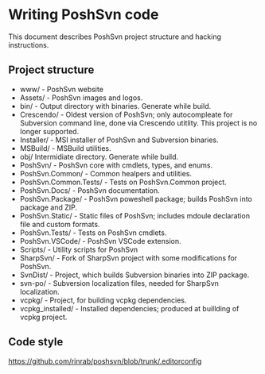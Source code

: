 # Writing PoshSvn code

This document describes PoshSvn project structure and hacking instructions.

## Project structure

- www/ - PoshSvn website
- Assets/ - PoshSvn images and logos.
- bin/ - Output directory with binaries. Generate while build.
- Crescendo/ - Oldest version of PoshSvn; only autocompleate for Subversion command line, done via Crescendo utitlity. This project is no longer supported.
- Installer/ - MSI installer of PoshSvn and Subversion binaries.
- MSBuild/ - MSBuild utilities.
- obj/ Intermidiate directory. Generate while build.
- PoshSvn/ - PoshSvn core with cmdlets, types, and enums.
- PoshSvn.Common/ - Common healpers and utilities.
- PoshSvn.Common.Tests/ - Tests on PoshSvn.Common project.
- PoshSvn.Docs/ - PoshSvn documentation.
- PoshSvn.Package/ - PoshSvn poweshell package; builds PoshSvn into package and ZIP.
- PoshSvn.Static/ - Static files of PoshSvn; includes mdoule declaration file and custom formats.
- PoshSvn.Tests/ - Tests on PoshSvn cmdlets.
- PoshSvn.VSCode/ - PoshSvn VSCode extension.
- Scripts/ - Utility scripts for PoshSvn
- SharpSvn/ - Fork of SharpSvn project with some modifications for PoshSvn.
- SvnDist/ - Project, which builds Subversion binaries into ZIP package.
- svn-po/ - Subversion localization files, needed for SharpSvn localization.
- vcpkg/ - Project, for building vcpkg dependencies.
- vcpkg_installed/ - Installed dependencies; produced at buillding of vcpkg project.

## Code style

https://github.com/rinrab/poshsvn/blob/trunk/.editorconfig
